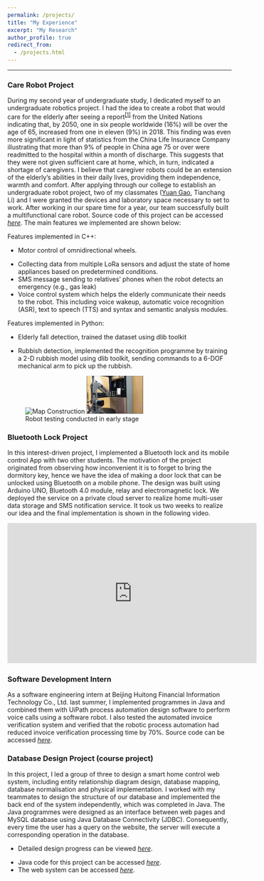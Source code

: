 ```yaml
---
permalink: /projects/
title: "My Experience"
excerpt: "My Research"
author_profile: true
redirect_from: 
  - /projects.html
---
```


------

### Care Robot Project
During my second year of undergraduate study, I dedicated myself to an undergraduate robotics project. I had the idea to create a robot that would care for the elderly after seeing a report<sup>[[1]](https://www.un.org/en/sections/issues-depth/ageing/)</sup> from the United Nations indicating that, by 2050, one in six people worldwide (16%) will be over the age of 65, increased from one in eleven (9%) in 2018. This finding was even more significant in light of statistics from the China Life Insurance Company illustrating that more than 9% of people in China age 75 or over were readmitted to the hospital within a month of discharge. This suggests that they were not given sufficient care at home, which, in turn, indicated a shortage of caregivers. I believe that caregiver robots could be an extension of the elderly’s abilities in their daily lives, providing them independence, warmth and comfort. After applying through our college to establish an undergraduate robot project, two of my classmates ([Yuan Gao](https://www.linkedin.com/in/yuangao97/), Tianchang Li) and I were granted the devices and laboratory space necessary to set to work. After working in our spare time for a year, our team successfully built a multifunctional care robot. Source code of this project can be accessed [_here_](https://github.com/nkc3g4/ROS_Service_Robot). The main features we implemented are shown below:

  Features implemented in C++:
  - Motor control of omnidirectional wheels.
  * Collecting data from multiple LoRa sensors and adjust the state of home appliances based on predetermined conditions.
  * SMS message sending to relatives’ phones when the robot detects an emergency (e.g., gas leak) 
  * Voice control system which helps the elderly communicate their needs to the robot. This including voice wakeup, automatic voice recognition (ASR), text to speech (TTS) and syntax and semantic analysis modules.

  Features implemented in Python:
  - Elderly fall detection, trained the dataset using dlib toolkit
   <!-- and obtained a 68 points face landmark detection model -->

  * Rubbish detection, implemented the recognition programme by training a 2-D rubbish model using dlib toolkit, sending commands to a 6-DOF mechanical arm to pick up the rubbish.


<figure>
  <img src='/images/robot_building_map.gif' alt="Map Construction" style="width:30%"/>
  <img src='/images/robot_arm.gif' alt="Robot Arm" style="width:30%"/>
  <figcaption>Robot testing conducted in early stage</figcaption>
</figure>
<!-- <figure>
  <img src='/images/robot_arm.gif' width="300" />
  <figcaption>Fig.1 - Trulli, Puglia, Italy.</figcaption>
</figure> -->


### Bluetooth Lock Project
In this interest-driven project, I implemented a Bluetooth lock and its mobile control App with two other students. The motivation of the project originated from observing how inconvenient it is to forget to bring the dormitory key, hence we have the idea of making a door lock that can be unlocked using Bluetooth on a mobile phone. The design was built using Arduino UNO, Bluetooth 4.0 module, relay and electromagnetic lock. We deployed the service on a private cloud server to realize home multi-user data storage and SMS notification service. It took us two weeks to realize our idea and the final implementation is shown in the following video.


<iframe width="560" height="315" src="https://www.youtube.com/embed/-21pGKzYvP0" frameborder="0" allow="accelerometer; autoplay; clipboard-write; encrypted-media; gyroscope; picture-in-picture" allowfullscreen> </iframe>



### Software Development Intern 
As a software engineering intern at Beijing Huitong Financial Information Technology Co., Ltd. last summer, I implemented programmes in Java and combined them with UiPath process automation design software to perform voice calls using a software robot. I also tested the automated invoice verification system and verified that the robotic process automation had reduced invoice verification processing time by 70%.
Source code can be accessed [_here_](https://github.com/wzh1998/STATE_GRID_Voice_Recognization).

<!-- + I joined my school's programming team to learn about dynamic programming, game theory and high-efficiency data structures such as Segment Tree since I was in stage two. By solving algorithm problems taken from the ACM-ICPC contest using C++, I trained with my teammates to improve our speed and accuracy.
Some of my algorithm training code can be accessed [_here_](https://github.com/wzh1998/ACM/tree/master/ACM). -->


### Database Design Project (course project)
In this project, I led a group of three to design a smart home control web system, including entity relationship diagram design, database mapping, database normalisation and physical implementation. I worked with my teammates to design the structure of our database and implemented the back end of the system independently, which was completed in Java. The Java programmes were designed as an interface between web pages and MySQL database using Java Database Connectivity (JDBC). Consequently, every time the user has a query on the website, the server will execute a corresponding operation in the database.
  - Detailed design progress can be viewed [_here_](https://github.com/wzh1998/DBLab/blob/master/Smart%20Home%20System.pdf).
  * Java code for this project can be accessed [_here_](https://github.com/wzh1998/DBLab/tree/master/src/ie/ucd/comp2004J).
  * The web system can be accessed [_here_](http://39.108.231.244:8080/DBLab/index.jsp).





<!-- + I enjoy exploring new areas that interest me. Finding remarkable fractal images that seemed interesting if used as avatars, I spent several days learning and implementing a programme drawing a Mandelbulb (a 3-D image calculated by recursion of mathematical equations) in C programming language.
Source code can be accessed [_here_](https://github.com/wzh1998/FractalWorld). -->

<!-- Research Interest
------
I am specifically interested in distributed coordination within multi-robot systems. Imagine that, in the near future, when a smart refrigerator detects that there is insufficient food, it will automatically send an order to the supermarket. A wheeled robot will open the door, taking the ingredients to a cooking robot. When the owners come home after work, they can immediately enjoy a delicious dinner. After the meal, the wheeled robot will then take the dishes to an automatic dishwasher. 


REFERENCE
------
[1]. “Ageing.” _United Nations_, United Nations, <https://www.un.org/en/sections/issues-depth/ageing/>. -->

